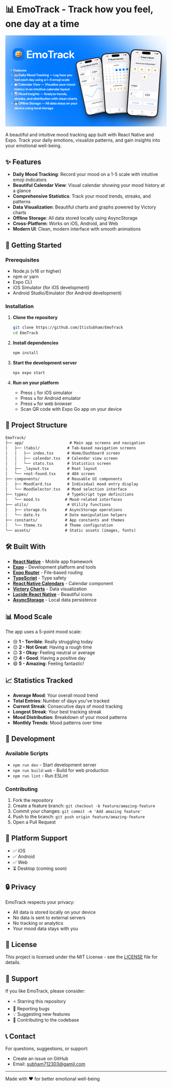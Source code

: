 # 📊 EmoTrack - Track how you feel, one day at a time

![Preview](./EmoTrack.png)

A beautiful and intuitive mood tracking app built with React Native and Expo. Track your daily emotions, visualize patterns, and gain insights into your emotional well-being.

## ✨ Features

- **Daily Mood Tracking**: Record your mood on a 1-5 scale with intuitive emoji indicators
- **Beautiful Calendar View**: Visual calendar showing your mood history at a glance
- **Comprehensive Statistics**: Track your mood trends, streaks, and patterns
- **Data Visualization**: Beautiful charts and graphs powered by Victory charts
- **Offline Storage**: All data stored locally using AsyncStorage
- **Cross-Platform**: Works on iOS, Android, and Web
- **Modern UI**: Clean, modern interface with smooth animations


## 🚀 Getting Started

### Prerequisites

- Node.js (v16 or higher)
- npm or yarn
- Expo CLI
- iOS Simulator (for iOS development)
- Android Studio/Emulator (for Android development)

### Installation

1. **Clone the repository**
   ```bash
   git clone https://github.com/ItisSubham/EmoTrack
   cd EmoTrack
   ```

2. **Install dependencies**
   ```bash
   npm install
   ```

3. **Start the development server**
   ```bash
   npx expo start
   ```

4. **Run on your platform**
   - Press `i` for iOS simulator
   - Press `a` for Android emulator
   - Press `w` for web browser
   - Scan QR code with Expo Go app on your device

## 📂 Project Structure

```
EmoTrack/
├── app/                    # Main app screens and navigation
│   ├── (tabs)/            # Tab-based navigation screens
│   │   ├── index.tsx      # Home/Dashboard screen
│   │   ├── calendar.tsx   # Calendar view screen
│   │   └── stats.tsx      # Statistics screen
│   ├── _layout.tsx        # Root layout
│   └── +not-found.tsx     # 404 screen
├── components/            # Reusable UI components
│   ├── MoodCard.tsx       # Individual mood entry display
│   └── MoodSelector.tsx   # Mood selection interface
├── types/                 # TypeScript type definitions
│   └── mood.ts           # Mood-related interfaces
├── utils/                 # Utility functions
│   ├── storage.ts        # AsyncStorage operations
│   └── date.ts           # Date manipulation helpers
├── constants/            # App constants and themes
│   └── theme.ts          # Theme configuration
└── assets/               # Static assets (images, fonts)
```

## 🛠️ Built With

- **[React Native](https://reactnative.dev/)** - Mobile app framework
- **[Expo](https://expo.dev/)** - Development platform and tools
- **[Expo Router](https://docs.expo.dev/router/introduction/)** - File-based routing
- **[TypeScript](https://www.typescriptlang.org/)** - Type safety
- **[React Native Calendars](https://github.com/wix/react-native-calendars)** - Calendar component
- **[Victory Charts](https://formidable.com/open-source/victory/)** - Data visualization
- **[Lucide React Native](https://lucide.dev/)** - Beautiful icons
- **[AsyncStorage](https://react-native-async-storage.github.io/async-storage/)** - Local data persistence

## 📊 Mood Scale

The app uses a 5-point mood scale:

- 😢 **1 - Terrible**: Really struggling today
- 😔 **2 - Not Great**: Having a rough time
- 😐 **3 - Okay**: Feeling neutral or average
- 😊 **4 - Good**: Having a positive day
- 😄 **5 - Amazing**: Feeling fantastic!

## 📈 Statistics Tracked

- **Average Mood**: Your overall mood trend
- **Total Entries**: Number of days you've tracked
- **Current Streak**: Consecutive days of mood tracking
- **Longest Streak**: Your best tracking streak
- **Mood Distribution**: Breakdown of your mood patterns
- **Monthly Trends**: Mood patterns over time

## 🔧 Development

### Available Scripts

- `npm run dev` - Start development server
- `npm run build:web` - Build for web production
- `npm run lint` - Run ESLint

### Contributing

1. Fork the repository
2. Create a feature branch: `git checkout -b feature/amazing-feature`
3. Commit your changes: `git commit -m 'Add amazing feature'`
4. Push to the branch: `git push origin feature/amazing-feature`
5. Open a Pull Request

## 📱 Platform Support

- ✅ iOS
- ✅ Android  
- ✅ Web
- ⏳ Desktop (coming soon)

## 🔒 Privacy

EmoTrack respects your privacy:
- All data is stored locally on your device
- No data is sent to external servers
- No tracking or analytics
- Your mood data stays with you

## 📄 License

This project is licensed under the MIT License - see the [LICENSE](LICENSE) file for details.

## 🤝 Support

If you like EmoTrack, please consider:
- ⭐ Starring this repository
- 🐛 Reporting bugs
- 💡 Suggesting new features
- 🔀 Contributing to the codebase

## 📞 Contact

For questions, suggestions, or support:
- Create an issue on GitHub
- Email: subham712303@gamil.com

---

Made with ❤️ for better emotional well-being